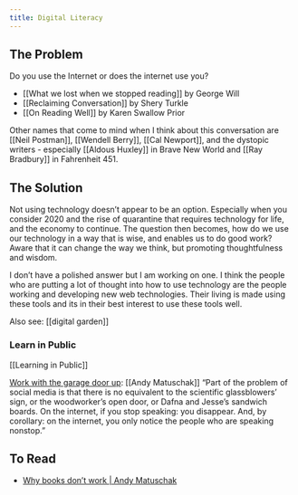 ```yaml
---
title: Digital Literacy
---
```


## The Problem

Do you use the Internet or does the internet use you?

- [[What we lost when we stopped reading]] by George Will
- [[Reclaiming Conversation]] by Shery Turkle
- [[On Reading Well]] by Karen Swallow Prior

Other names that come to mind when I think about this conversation are [[Neil Postman]], [[Wendell Berry]], [[Cal Newport]], and the dystopic writers - especially [[Aldous Huxley]] in Brave New World and [[Ray Bradbury]] in Fahrenheit 451.

## The Solution

Not using technology doesn’t appear to be an option. Especially when you consider 2020 and the rise of quarantine that requires technology for life, and the economy to continue. The question then becomes, how do we use our technology in a way that is wise, and enables us to do good work? Aware that it can change the way we think, but promoting thoughtfulness and wisdom.

I don’t have a polished answer but I am working on one. I think the people who are putting a lot of thought into how to use technology are the people working and developing new web technologies. Their living is made using these tools and its in their best interest to use these tools well.

Also see: [[digital garden]]

### Learn in Public

[[Learning in Public]]

[Work with the garage door up](https://notes.andymatuschak.org/z21cgR9K3UcQ5a7yPsj2RUim3oM2TzdBByZu): [[Andy Matuschak]] “Part of the problem of social media is that there is no equivalent to the scientific glassblowers’ sign, or the woodworker’s open door, or Dafna and Jesse’s sandwich boards. On the internet, if you stop speaking: you disappear. And, by corollary: on the internet, you only notice the people who are speaking nonstop.”

## To Read

- [Why books don’t work | Andy Matuschak](https://andymatuschak.org/books/)
